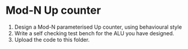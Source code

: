 # Mod-N Up counter
1. Design a Mod-N parameterised Up counter, using behavioural style
2. Write a self checking test bench for the ALU you have designed.
3. Upload the code to this folder.